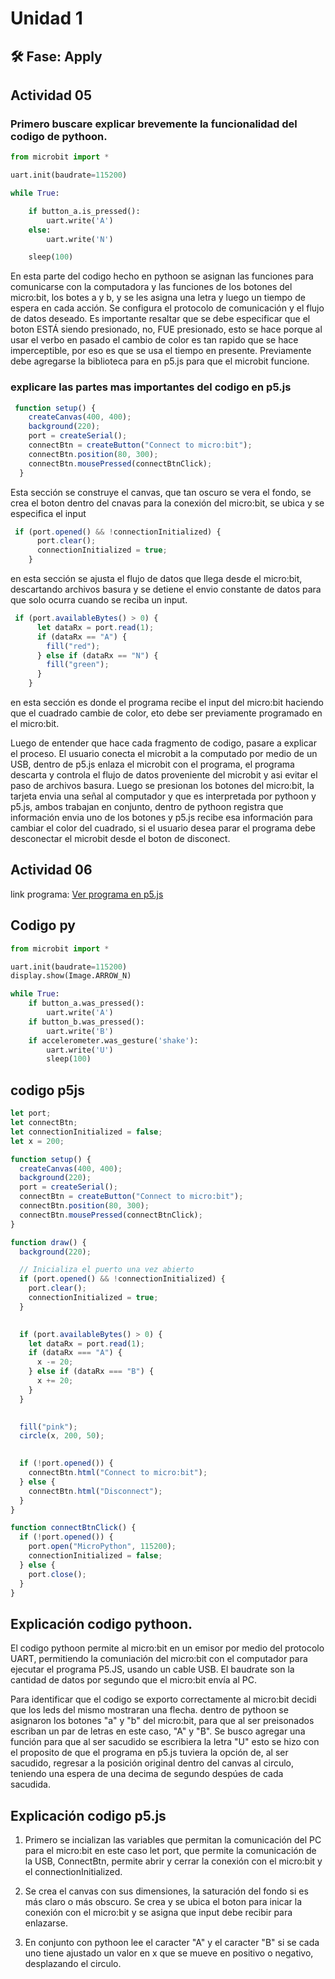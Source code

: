 # Unidad 1

## 🛠 Fase: Apply

## Actividad 05

### Primero buscare explicar brevemente la funcionalidad del codigo de pythoon.
~~~py
from microbit import *

uart.init(baudrate=115200)

while True:

    if button_a.is_pressed():
        uart.write('A')
    else:
        uart.write('N')

    sleep(100)

~~~

En esta parte del codigo hecho en pythoon se asignan las funciones para comunicarse con la computadora y las funciones de los botones del micro:bit, los botes a y b, y se les asigna una letra y luego un tiempo de espera en cada acción. Se configura el protocolo de comunicación y el flujo de datos deseado. Es importante resaltar que se debe especificar que el boton ESTÁ siendo presionado, no, FUE presionado, esto se hace porque al usar el verbo en pasado el cambio de color es tan rapido que se hace imperceptible, por eso es que se usa el tiempo en presente. Previamente debe agregarse la biblioteca para en p5.js para que el microbit funcione.

### explicare las partes mas importantes del codigo en p5.js

~~~js
 function setup() {
    createCanvas(400, 400);
    background(220);
    port = createSerial();
    connectBtn = createButton("Connect to micro:bit");
    connectBtn.position(80, 300);
    connectBtn.mousePressed(connectBtnClick);
  }
~~~
Esta sección se construye el canvas, que tan oscuro se vera el fondo, se crea el boton dentro del cnavas para la conexión del micro:bit, se ubica y se especifica el input

~~~ js
 if (port.opened() && !connectionInitialized) {
      port.clear();
      connectionInitialized = true;
    }
~~~

en esta sección se ajusta el flujo de datos que llega desde el micro:bit, descartando archivos basura y se detiene el envio constante de datos para que solo ocurra cuando se reciba un input.

~~~js
 if (port.availableBytes() > 0) {
      let dataRx = port.read(1);
      if (dataRx == "A") {
        fill("red");
      } else if (dataRx == "N") {
        fill("green");
      }
    }
~~~

en esta sección es donde el programa recibe el input del micro:bit haciendo que el cuadrado cambie de color, eto debe ser previamente programado en el micro:bit. 

Luego de entender que hace cada fragmento de codigo, pasare a explicar el proceso. El usuario conecta el microbit a la computado por medio de un USB, dentro de p5.js enlaza el microbit con el programa, el programa descarta y controla el flujo de datos proveniente del microbit y asi evitar el paso de archivos basura. Luego se presionan los botones del micro:bit, la tarjeta envia una señal al computador y que es interpretada por pythoon y p5.js, ambos trabajan en conjunto, dentro de pythoon registra que información envia uno de los botones y p5.js recibe esa información para cambiar el color del cuadrado, si el usuario desea parar el programa debe desconectar el microbit desde el boton de disconect.
## Actividad 06

link programa: [Ver programa en p5.js](https://editor.p5js.org/loaizavelez/sketches/m7afR7SXl)

## Codigo py
~~~py
from microbit import *

uart.init(baudrate=115200)
display.show(Image.ARROW_N)

while True:
    if button_a.was_pressed():
        uart.write('A')
    if button_b.was_pressed():
        uart.write('B')
    if accelerometer.was_gesture('shake'):
        uart.write('U')
        sleep(100)

~~~

## codigo p5js
~~~ js
let port;
let connectBtn;
let connectionInitialized = false;
let x = 200; 

function setup() {
  createCanvas(400, 400);
  background(220);
  port = createSerial();
  connectBtn = createButton("Connect to micro:bit");
  connectBtn.position(80, 300);
  connectBtn.mousePressed(connectBtnClick);
}

function draw() {
  background(220);

  // Inicializa el puerto una vez abierto
  if (port.opened() && !connectionInitialized) {
    port.clear();
    connectionInitialized = true;
  }

  
  if (port.availableBytes() > 0) {
    let dataRx = port.read(1);
    if (dataRx === "A") {
      x -= 20;
    } else if (dataRx === "B") {
      x += 20;
    }
  }

 
  fill("pink");
  circle(x, 200, 50);

 
  if (!port.opened()) {
    connectBtn.html("Connect to micro:bit");
  } else {
    connectBtn.html("Disconnect");
  }
}

function connectBtnClick() {
  if (!port.opened()) {
    port.open("MicroPython", 115200);
    connectionInitialized = false;
  } else {
    port.close();
  }
}
~~~

## Explicación codigo pythoon.

El codigo pythoon permite al micro:bit en un emisor por medio del protocolo UART, permitiendo la comuniación del micro:bit con el computador para ejecutar el programa P5.JS, usando un cable USB. El baudrate son la cantidad de datos por segundo que el micro:bit envía al PC.

Para identificar que el codigo se exporto correctamente al micro:bit decidi que los leds del mismo mostraran una flecha. dentro de pythoon se asignaron los botones "a" y "b" del micro:bit, para que al ser preisonados escriban un par de letras en este caso, "A" y "B". Se busco agregar una función para que al ser sacudido se escribiera la letra "U" esto se hizo con el proposito de que el programa en p5.js tuviera la opción de, al ser sacudido, regresar a la posición original dentro del canvas al circulo, teniendo una espera de una decima de segundo despúes de cada sacudida.

## Explicación codigo p5.js

1. Primero se incializan las variables que permitan la comunicación del PC para el micro:bit en este caso let port, que permite la comunicación de la USB, ConnectBtn, permite abrir y cerrar la conexión con el micro:bit y el connectionInitialized.
   
2. Se crea el canvas con sus dimensiones, la saturación del fondo si es más claro o más obscuro. Se crea y se ubica el boton para inicar la conexión con el micro:bit y se asigna que input debe recibir para enlazarse.

3. En conjunto con pythoon lee el caracter "A" y el caracter "B" si se cada uno tiene ajustado un valor en x que se mueve en positivo o negativo, desplazando el circulo.








